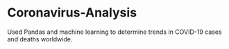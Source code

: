 # Coronavirus-Analysis
Used Pandas and machine learning to determine trends in COVID-19 cases and deaths worldwide.
